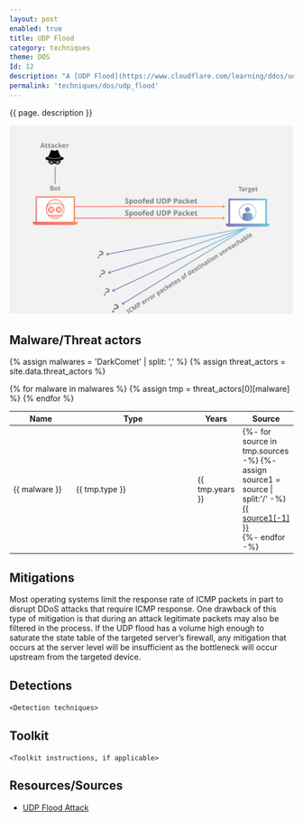 ```yaml
---
layout: post
enabled: true
title: UDP Flood
category: techniques
theme: DOS
Id: 12
description: "A [UDP Flood](https://www.cloudflare.com/learning/ddos/udp-flood-ddos-attack/) is a type of denial-of-service attack in which a large number of User Datagram Protocol (UDP) packets are sent to a targeted server with the aim of overwhelming that device’s ability to process and respond. The firewall protecting the targeted server can also become exhausted as a result of UDP flooding, resulting in a denial-of-service to legitimate traffic."
permalink: 'techniques/dos/udp_flood'
---
```

{{ page. description }}

![udp flood attack ddos attack diagram](/assets/images/udp-flood-attack-ddos-attack-diagram.png)


## Malware/Threat actors

{% assign malwares = 'DarkComet' | split: ',' %}
{% assign threat_actors = site.data.threat_actors %}

<div class="threat-actor-table">
<table>
    <colgroup>
        <col width="30%" />
        <col width="70%" />
    </colgroup>
    <thead>
        <tr class="header">
            <th>Name</th>
            <th>Type</th>
            <th>Years</th>
            <th>Source</th>
        </tr>
    </thead>
    <tbody>
        {% for malware in malwares %}
        <tr>
        {% assign tmp = threat_actors[0][malware] %}
            <td markdown="span">{{ malware }}</td>
            <td markdown="span">{{ tmp.type }}</td>
            <td markdown="span">{{ tmp.years }}</td>
            <td markdown="span">
                {%- for source in tmp.sources -%}
                    {%- assign source1 = source | split:'/' -%}
                    <a href="{{ source }}">{{ source1[-1] }}</a><br>
                {%- endfor -%}
            </td>
        </tr>
        {% endfor %}
    </tbody>
</table>
</div>

## Mitigations

Most operating systems limit the response rate of ICMP packets in part to disrupt DDoS attacks that require ICMP response. One drawback of this type of mitigation is that during an attack legitimate packets may also be filtered in the process. If the UDP flood has a volume high enough to saturate the state table of the targeted server’s firewall, any mitigation that occurs at the server level will be insufficient as the bottleneck will occur upstream from the targeted device.

## Detections

`<Detection techniques>`

## Toolkit

`<Toolkit instructions, if applicable>`

## Resources/Sources

* [UDP Flood Attack](https://www.cloudflare.com/learning/ddos/udp-flood-ddos-attack/)
